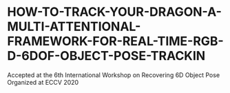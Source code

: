 # HOW-TO-TRACK-YOUR-DRAGON-A-MULTI-ATTENTIONAL-FRAMEWORK-FOR-REAL-TIME-RGB-D-6DOF-OBJECT-POSE-TRACKIN
Accepted at the 6th International Workshop on Recovering 6D Object Pose
Organized at ECCV 2020
